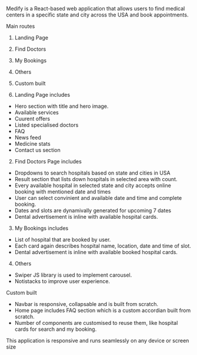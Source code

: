 Medify is a React-based web application that allows users to find medical centers in a specific state and city across the USA and book appointments.

Main routes
1. Landing Page
2. Find Doctors
3. My Bookings
4. Others
5. Custom built 

1. Landing Page includes

* Hero section with title and hero image.
* Available services
* Cuurent offers
* Listed specialised doctors
* FAQ 
* News feed
* Medicine stats
* Contact us section

2. Find Doctors Page includes

* Dropdowns to search hospitals based on state and cities in USA
* Result section that lists down hospitals in selected area with count.
* Every available hospital in selected state and city accepts online booking with mentioned date and times
* User can select convinient and available date and time and complete booking.
* Dates and slots are dynamivally generated for upcoming 7 dates
* Dental advertisement is inline with available hospital cards.

3. My Bookings includes

* List of hospital that are booked by user.
* Each card again describes hospital name, location, date and time of slot.
* Dental advertisement is inline with available booked hospital cards.

4. Others

* Swiper JS library is used to implement carousel.
* Notistacks to improve user experience.

Custom built 

* Navbar is responsive, collapsable and is built from scratch.
* Home page includes FAQ section which is a custom accordian built from scratch.
* Number of components are customised to reuse them, like hospital cards for search and my booking.

This application is responsive and runs seamlessly on any device or screen size



   

